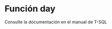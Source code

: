 ﻿---
FunctionName: "day"
FunctionType: "SQL"
Autogenerated: true
---

# Función  day

Consulte la documentación en el manual de T-SQL
